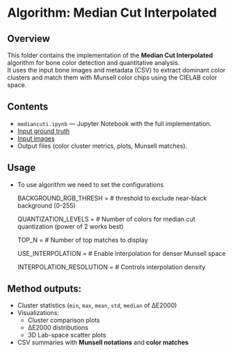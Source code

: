 # Algorithm: Median Cut Interpolated

## Overview
This folder contains the implementation of the **Median Cut Interpolated** algorithm for bone color detection and quantitative analysis.  
It uses the input bone images and metadata (CSV) to extract dominant color clusters and match them with Munsell color chips using the CIELAB color space.

## Contents
- `mediancuti.ipynb` — Jupyter Notebook with the full implementation.
- [Input ground truth](../../../color-detector/assets/real_converted.csv)
- [Input images](../../../bone-detector/assets/images/)
- Output files (color cluster metrics, plots, Munsell matches).

## Usage
 - To use algorithm we need to set the configurations

     BACKGROUND_RGB_THRESH = <int value>  # threshold to exclude near-black background (0-255)

     QUANTIZATION_LEVELS = <int value>  # Number of colors for median cut quantization (power of 2 works best)

     TOP_N = <int value>  # Number of top matches to display

     USE_INTERPOLATION = <boolean value>  # Enable interpolation for denser Munsell space

     INTERPOLATION_RESOLUTION = <int value>  # Controls interpolation density

## Method outputs:
- Cluster statistics (`min`, `max`, `mean`, `std`, `median` of ΔE2000)
- Visualizations:
  - Cluster comparison plots
  - ΔE2000 distributions
  - 3D Lab-space scatter plots
- CSV summaries with **Munsell notations** and **color matches**
